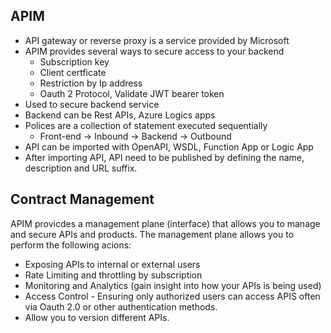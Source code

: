 ## APIM

- API gateway or reverse proxy is a service provided by Microsoft
- APIM provides several ways to secure access to your backend
  - Subscription key
  - Client certficate 
  - Restriction by Ip address
  - Oauth 2 Protocol, Validate JWT bearer token
- Used to secure backend service
- Backend can be Rest APIs, Azure Logics apps
- Polices are a collection of statement executed sequentially
   - Front-end -> Inbound -> Backend -> Outbound
- API can be imported with OpenAPI, WSDL, Function App or Logic App
- After importing API, API need to be published by defining the name, description and URL suffix. 

## Contract Management 
APIM provicdes a management plane (interface) that allows you to manage and secure APIs and products.
The management plane allows you to perform the following acions:
- Exposing APIs to internal or external users
- Rate Limiting and throttling by subscription
- Monitoring and Analytics (gain insight into how your APIs is being used)
- Access Control - Ensuring only authorized users can access APIS often via Oauth 2.0 or other authentication methods.
- Allow you to version different APIs. 


